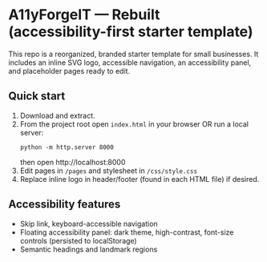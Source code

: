 # A11yForgeIT — Rebuilt (accessibility-first starter template)

This repo is a reorganized, branded starter template for small businesses. It includes an inline SVG logo, accessible navigation, an accessibility panel, and placeholder pages ready to edit.

## Quick start
1. Download and extract.
2. From the project root open `index.html` in your browser OR run a local server:
   ```
   python -m http.server 8000
   ```
   then open http://localhost:8000
3. Edit pages in `/pages` and stylesheet in `/css/style.css`
4. Replace inline logo in header/footer (found in each HTML file) if desired.

## Accessibility features
- Skip link, keyboard-accessible navigation
- Floating accessibility panel: dark theme, high-contrast, font-size controls (persisted to localStorage)
- Semantic headings and landmark regions


